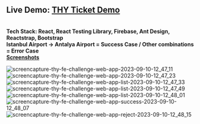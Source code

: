 ## Live Demo: [THY Ticket Demo](https://thy-fe-challenge.web.app/)
<br />
<b>Tech Stack: React, React Testing Library, Firebase, Ant Design, Reactstrap, Bootstrap </b><br />
<b>Istanbul Airport -> Antalya Airport = Success Case / Other combinations = Error Case</b><br />
<b><u>Screenshots</u></b>

![screencapture-thy-fe-challenge-web-app-2023-09-10-12_47_11](https://github.com/mertcantakil/THY-FE-Challenge/assets/28295214/f0b19eb2-7c03-48cc-8d17-251887f6b129)
![screencapture-thy-fe-challenge-web-app-2023-09-10-12_47_23](https://github.com/mertcantakil/THY-FE-Challenge/assets/28295214/67506806-3314-4ee4-9d22-e2ea10f14857)
![screencapture-thy-fe-challenge-web-app-list-2023-09-10-12_47_33](https://github.com/mertcantakil/THY-FE-Challenge/assets/28295214/d428857a-7be6-4c54-947f-124b9c163ec2)
![screencapture-thy-fe-challenge-web-app-list-2023-09-10-12_47_49](https://github.com/mertcantakil/THY-FE-Challenge/assets/28295214/277ca5fe-afc3-4f6d-b7e9-b31a3f0e3621)
![screencapture-thy-fe-challenge-web-app-list-2023-09-10-12_48_01](https://github.com/mertcantakil/THY-FE-Challenge/assets/28295214/685eb2d0-1c34-475f-8048-a37a58f31188)
![screencapture-thy-fe-challenge-web-app-success-2023-09-10-12_48_07](https://github.com/mertcantakil/THY-FE-Challenge/assets/28295214/3a8433c5-fa94-49f4-b458-5429257bdc36)
![screencapture-thy-fe-challenge-web-app-reject-2023-09-10-12_48_15](https://github.com/mertcantakil/THY-FE-Challenge/assets/28295214/40f4044c-1ef9-4840-9c61-544cdbf1ecf1)
